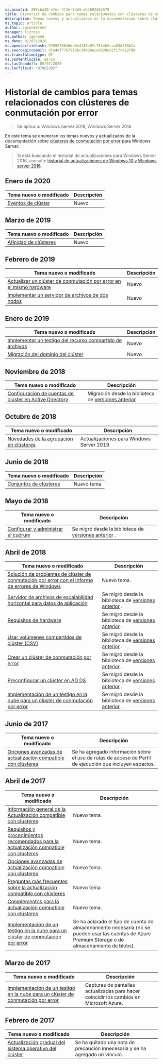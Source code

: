 ```yaml
---
ms.assetid: 289cbd10-e7ec-4f2e-8dd1-eb5692565578
title: Historial de cambios para temas relacionados con clústeres de conmutación por error
description: Temas nuevos y actualizados en la documentación sobre clústeres de conmutación por error para Windows Server 2016
ms.topic: article
author: JasonGerend
manager: lizross
ms.author: jgerend
ms.date: 01/07/2020
ms.openlocfilehash: 9305935046db6e4185e07c703eb9caa83d263b2a
ms.sourcegitcommit: dfa48f77b751dbc34409aced628eb2f17c912f08
ms.translationtype: MT
ms.contentlocale: es-ES
ms.lasthandoff: 08/07/2020
ms.locfileid: "87965302"
---
```

# <a name="change-history-for-failover-clustering-topics"></a>Historial de cambios para temas relacionados con clústeres de conmutación por error

>Se aplica a: Windows Server 2019, Windows Server 2016

En este tema se enumeran los temas nuevos y actualizados de la documentación sobre [clústeres de conmutación por error](failover-clustering-overview.md) para Windows Server.

> Si está buscando el historial de actualizaciones para Windows Server 2016, consulte [historial de actualizaciones de Windows 10 y Windows server 2016](https://support.microsoft.com/help/4000825/windows-10-and-windows-server-2016-update-history).

## <a name="january-2020"></a>Enero de 2020

|Tema nuevo o modificado                                    |Descripción |
|--------------------------------------------------------|------------|
|[Eventos de clúster](system-events.md)| Nuevo     |

## <a name="march-2019"></a>Marzo de 2019

|Tema nuevo o modificado                                    |Descripción |
|--------------------------------------------------------|------------|
|[Afinidad de clústeres](cluster-affinity.md)| Nuevo     |

## <a name="february-2019"></a>Febrero de 2019

|Tema nuevo o modificado                                    |Descripción |
|--------------------------------------------------------|------------|
| [Actualizar un clúster de conmutación por error en el mismo hardware](upgrade-option-same-hardware.md)| Nuevo |
|[Implementar un servidor de archivos de dos nodos](deploy-two-node-clustered-file-server.md)| Nuevo |

## <a name="january-2019"></a>Enero de 2019

|Tema nuevo o modificado                                    |Descripción |
|--------------------------------------------------------|------------|
|[Implementar un testigo del recurso compartido de archivos](file-share-witness.md)    | Nuevo        |
|[Migración del dominio del clúster](cluster-domain-migration.md) | Nuevo        |

## <a name="november-2018"></a>Noviembre de 2018

|Tema nuevo o modificado|Descripción|
|---|---|
|[Configuración de cuentas de clúster en Active Directory](configure-ad-accounts.md)|Migración desde la biblioteca de [versiones anterior](/previous-versions/windows/it-pro/windows-server-2008-R2-and-2008/)|

## <a name="october-2018"></a>Octubre de 2018

|Tema nuevo o modificado|Descripción|
|---|---|
|[Novedades de la agrupación en clústeres](whats-new-in-failover-clustering.md)| Actualizaciones para Windows Server 2019|

## <a name="june-2018"></a>Junio de 2018

|Tema nuevo o modificado|Descripción|
|---|---|
|[Conjuntos de clústeres](../storage/storage-spaces/cluster-sets.md)| Nuevo tema|

## <a name="may-2018"></a>Mayo de 2018

|Tema nuevo o modificado|Descripción|
|---|---|
|[Configurar y administrar el cuórum](manage-cluster-quorum.md) | Se migró desde la biblioteca de [versiones anterior](/previous-versions/windows/it-pro/windows-server-2012-R2-and-2012) . |

## <a name="april-2018"></a>Abril de 2018

|Tema nuevo o modificado|Descripción|
|---|---|
|[Solución de problemas de clúster de conmutación por error con el Informe de errores de Windows](troubleshooting-using-WER-reports.md)| Nuevo tema. |
|[Servidor de archivos de escalabilidad horizontal para datos de aplicación](sofs-overview.md)|Se migró desde la biblioteca de [versiones anterior](/previous-versions/windows/it-pro/windows-server-2012-R2-and-2012) .|
|[Requisitos de hardware](clustering-requirements.md)|Se migró desde la biblioteca de [versiones anterior](/previous-versions/windows/it-pro/windows-server-2012-R2-and-2012) .|
|[Usar volúmenes compartidos de clúster (CSV)](failover-cluster-csvs.md)|Se migró desde la biblioteca de [versiones anterior](/previous-versions/windows/it-pro/windows-server-2012-R2-and-2012) .|
|[Crear un clúster de conmutación por error](create-failover-cluster.md)|Se migró desde la biblioteca de [versiones anterior](/previous-versions/windows/it-pro/windows-server-2012-R2-and-2012) .|
|[Preconfigurar un clúster en AD DS](prestage-cluster-adds.md)|Se migró desde la biblioteca de [versiones anterior](/previous-versions/windows/it-pro/windows-server-2012-R2-and-2012) .|
|[Implementación de un testigo en la nube para un clúster de conmutación por error](deploy-cloud-witness.md)|Se migró desde la biblioteca de [versiones anterior](/previous-versions/windows/it-pro/windows-server-2012-R2-and-2012) .|

## <a name="june-2017"></a>Junio de 2017

|Tema nuevo o modificado|Descripción|
|---|---|
|[Opciones avanzadas de actualización compatible con clústeres](cluster-aware-updating-options.md)|Se ha agregado información sobre el uso de rutas de acceso de Perfil de ejecución que incluyen espacios.|

## <a name="april-2017"></a>Abril de 2017

|Tema nuevo o modificado|Descripción|
|---|---|
|[Información general de la Actualización compatible con clústeres](cluster-aware-updating.md)|Nuevo tema.|
|[Requisitos y procedimientos recomendados para la actualización compatible con clústeres](cluster-aware-updating-requirements.md)|Nuevo tema.|
|[Opciones avanzadas de actualización compatible con clústeres](cluster-aware-updating-options.md)|Nuevo tema.|
|[Preguntas más frecuentes sobre la actualización compatible con clústeres](cluster-aware-updating-faq.md)|Nuevo tema.|
|[Complementos para la actualización compatible con clústeres](cluster-aware-updating-plug-ins.md)|Nuevo tema.|
|[Implementación de un testigo en la nube para un clúster de conmutación por error](deploy-cloud-witness.md)|Se ha aclarado el tipo de cuenta de almacenamiento necesaria (no se pueden usar las cuentas de Azure Premium Storage o de almacenamiento de blobs).|

## <a name="march-2017"></a>Marzo de 2017

|Tema nuevo o modificado|Descripción|
|---|---|
|[Implementación de un testigo en la nube para un clúster de conmutación por error](deploy-cloud-witness.md)| Capturas de pantallas actualizadas para hacer coincidir los cambios en Microsoft Azure.|

## <a name="february-2017"></a>Febrero de 2017

|Tema nuevo o modificado|Descripción|
|---|---|
|[Actualización gradual del sistema operativo del clúster](Cluster-Operating-System-Rolling-Upgrade.md)|Se ha quitado una nota de precaución innecesaria y se ha agregado un vínculo.|